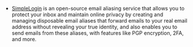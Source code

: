 - [SimpleLogin](https://simplelogin.io/) is an open-source email aliasing service that allows you to protect your inbox and maintain online privacy by creating and managing disposable email aliases that forward emails to your real email address without revealing your true identity, and also enables you to send emails from these aliases, with features like PGP encryption, 2FA, and more.